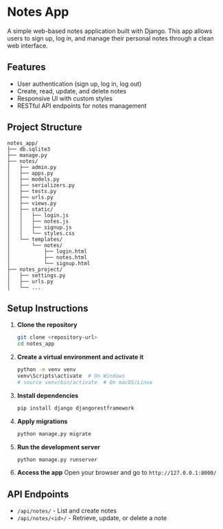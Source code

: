 # Notes App

A simple web-based notes application built with Django. This app allows users to sign up, log in, and manage their personal notes through a clean web interface.

## Features
- User authentication (sign up, log in, log out)
- Create, read, update, and delete notes
- Responsive UI with custom styles
- RESTful API endpoints for notes management

## Project Structure
```
notes_app/
├── db.sqlite3
├── manage.py
├── notes/
│   ├── admin.py
│   ├── apps.py
│   ├── models.py
│   ├── serializers.py
│   ├── tests.py
│   ├── urls.py
│   ├── views.py
│   ├── static/
│   │   ├── login.js
│   │   ├── notes.js
│   │   ├── signup.js
│   │   └── styles.css
│   └── templates/
│       └── notes/
│           ├── login.html
│           ├── notes.html
│           └── signup.html
├── notes_project/
│   ├── settings.py
│   ├── urls.py
│   └── ...
```

## Setup Instructions

1. **Clone the repository**
   ```bash
   git clone <repository-url>
   cd notes_app
   ```

2. **Create a virtual environment and activate it**
   ```bash
   python -m venv venv
   venv\Scripts\activate  # On Windows
   # source venv/bin/activate  # On macOS/Linux
   ```

3. **Install dependencies**
   ```bash
   pip install django djangorestframework
   ```

4. **Apply migrations**
   ```bash
   python manage.py migrate
   ```

5. **Run the development server**
   ```bash
   python manage.py runserver
   ```

6. **Access the app**
   Open your browser and go to `http://127.0.0.1:8000/`

## API Endpoints
- `/api/notes/` - List and create notes
- `/api/notes/<id>/` - Retrieve, update, or delete a note


